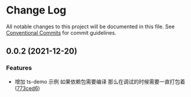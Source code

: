 # Change Log

All notable changes to this project will be documented in this file.
See [Conventional Commits](https://conventionalcommits.org) for commit guidelines.

## 0.0.2 (2021-12-20)


### Features

* 增加 ts-demo 示例 如果依赖包需要编译 那么在调试的时候需要一直打包着 ([773ced6](https://github.com/blesstosam/lerna-demo/commit/773ced65484e9078859e7807abbb1ba25d96f5b5))
